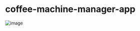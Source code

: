 # coffee-machine-manager-app
![image](https://drive.google.com/file/d/1TMBCjGKfuI_rDQPXRRYAqE2gg9NOpoKG/view?usp=sharing)
